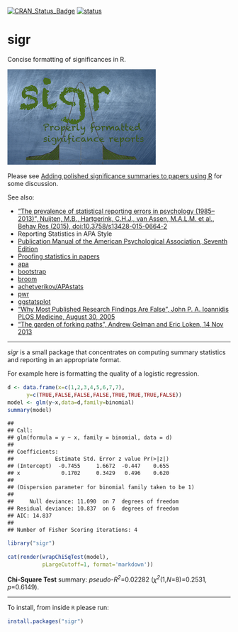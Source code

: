 
[![CRAN_Status_Badge](https://www.r-pkg.org/badges/version/sigr)](https://cran.r-project.org/package=sigr)
[![status](https://tinyverse.netlify.com/badge/sigr)](https://CRAN.R-project.org/package=sigr)

<!-- README.md is generated from README.Rmd. Please edit that file -->

# sigr

Concise formatting of significances in R.

![](https://github.com/WinVector/sigr/raw/master/tools/sigr.png)

Please see [Adding polished significance summaries to papers using
R](https://win-vector.com/2016/10/04/adding-polished-significance-summaries-to-papers-using-r/)
for some discussion.

See also:

- [“The prevalence of statistical reporting errors in psychology
  (1985–2013)”, Nuijten, M.B., Hartgerink, C.H.J., van Assen, M.A.L.M.
  et al., Behav Res (2015),
  doi:10.3758/s13428-015-0664-2](https://link.springer.com/article/10.3758/s13428-015-0664-2)
- Reporting Statistics in APA Style
- [Publication Manual of the American Psychological Association, Seventh
  Edition](https://apastyle.apa.org/products/publication-manual-7th-edition)
- [Proofing statistics in
  papers](https://win-vector.com/2016/10/02/proofing-statistics-in-papers/)
- [apa](https://CRAN.R-project.org/package=apa)
- [bootstrap](https://CRAN.R-project.org/package=bootstrap)
- [broom](https://cran.r-project.org/package=broom)
- [achetverikov/APAstats](https://github.com/achetverikov/APAstats)
- [pwr](https://CRAN.R-project.org/package=pwr)
- [ggstatsplot](https://indrajeetpatil.github.io/ggstatsplot/)
- [“Why Most Published Research Findings Are False”, John P. A.
  Ioannidis PLOS Medicine, August 30,
  2005](https://journals.plos.org/plosmedicine/article?id=10.1371/journal.pmed.0020124)
- [“The garden of forking paths”, Andrew Gelman and Eric Loken, 14 Nov
  2013](http://www.stat.columbia.edu/~gelman/research/unpublished/p_hacking.pdf)

------------------------------------------------------------------------

*sigr* is a small package that concentrates on computing summary
statistics and reporting in an appropriate format.

For example here is formatting the quality of a logistic regression.

``` r
d <- data.frame(x=c(1,2,3,4,5,6,7,7),
      y=c(TRUE,FALSE,FALSE,FALSE,TRUE,TRUE,TRUE,FALSE))
model <- glm(y~x,data=d,family=binomial)
summary(model)
```

    ## 
    ## Call:
    ## glm(formula = y ~ x, family = binomial, data = d)
    ## 
    ## Coefficients:
    ##             Estimate Std. Error z value Pr(>|z|)
    ## (Intercept)  -0.7455     1.6672  -0.447    0.655
    ## x             0.1702     0.3429   0.496    0.620
    ## 
    ## (Dispersion parameter for binomial family taken to be 1)
    ## 
    ##     Null deviance: 11.090  on 7  degrees of freedom
    ## Residual deviance: 10.837  on 6  degrees of freedom
    ## AIC: 14.837
    ## 
    ## Number of Fisher Scoring iterations: 4

``` r
library("sigr")
```

``` r
cat(render(wrapChiSqTest(model),
           pLargeCutoff=1, format='markdown'))
```

**Chi-Square Test** summary: *pseudo-<i>R<sup>2</sup></i>*=0.02282
(<i>χ<sup>2</sup></i>(1,*N*=8)=0.2531, *p*=0.6149).

------------------------------------------------------------------------

To install, from inside `R` please run:

``` r
install.packages("sigr")
```
